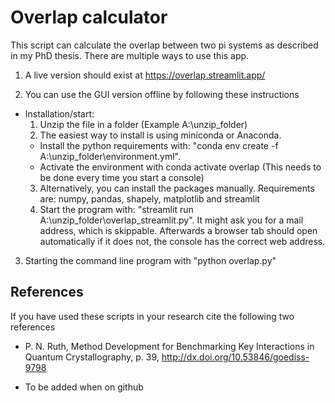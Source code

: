 # Overlap calculator
This script can calculate the overlap between two pi systems as described in my PhD thesis. There are multiple ways to use this app.

1. A live version should exist at https://overlap.streamlit.app/

2. You can use the GUI version offline by following these instructions
 - Installation/start:
   1.  Unzip the file in a folder (Example A:\unzip_folder)
   2.  The easiest way to install is using miniconda or Anaconda.
      *   Install the python requirements with: "conda env create -f  A:\unzip_folder\environment.yml".
      *   Activate the environment with conda activate overlap (This needs to be done every time you start a console)
   3.  Alternatively, you can install the packages manually.
       Requirements are: numpy, pandas, shapely, matplotlib and streamlit
   4.  Start the program with: "streamlit run A:\unzip_folder\overlap_streamlit.py". It might ask you for a mail
       address, which is skippable. Afterwards a browser tab should open automatically if it does not, the console has
       the correct web address.
3. Starting the command line program with "python overlap.py"

## References
If you have used these scripts in your research cite the following two references
 - P. N. Ruth, Method Development for Benchmarking Key Interactions in Quantum Crystallography, p. 39, http://dx.doi.org/10.53846/goediss-9798

 - To be added when on github

